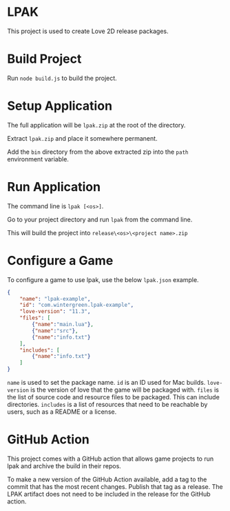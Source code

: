 LPAK
====

This project is used to create Love 2D release packages.

Build Project
=============

Run `node build.js` to build the project.

Setup Application
=================

The full application will be `lpak.zip` at the root of the directory.

Extract `lpak.zip` and place it somewhere permanent.

Add the `bin` directory from the above extracted zip into the `path` environment variable.

Run Application
===============

The command line is `lpak [<os>]`.

Go to your project directory and run `lpak` from the command line.

This will build the project into `release\<os>\<project name>.zip`

Configure a Game
================

To configure a game to use lpak, use the below `lpak.json` example.

```json
{
    "name": "lpak-example",
    "id": "com.wintergreen.lpak-example",
    "love-version": "11.3",
    "files": [
        {"name":"main.lua"},
        {"name":"src"},
        {"name":"info.txt"}
    ],
    "includes": [
        {"name":"info.txt"}
    ]
}
```

`name` is used to set the package name.
`id` is an ID used for Mac builds.
`love-version` is the version of love that the game will be packaged with.
`files` is the list of source code and resource files to be packaged. This can include directories.
`includes` is a list of resources that need to be reachable by users, such as a README or a license.

GitHub Action
=============
This project comes with a GitHub action that allows game projects to run lpak and archive the build in their repos.

To make a new version of the GitHub Action available, add a tag to the commit that has the most recent changes. Publish that tag as a release. The LPAK artifact does not need to be included in the release for the GitHub action.
